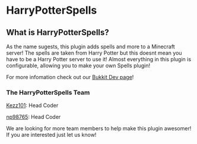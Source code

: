 # HarryPotterSpells

## What is HarryPotterSpells?

As the name sugests, this plugin adds spells and more to a Minecraft server! The spells are taken from Harry Potter but this doesnt mean you have to be a Harry Potter server to use it! Almost everything in this plugin is configurable, allowing you to make your own Spells plugin!

For more infomation check out our [Bukkit Dev page](http://dev.bukkit.org/server-mods/harrypotterspells)!

### The HarryPotterSpells Team

[Kezz101](http://forums.bukkit.org/members/kezz101.90637645/): Head Coder

[np98765](http://forums.bukkit.org/members/np98765.17954/): Head Coder

We are looking for more team members to help make this plugin awesomer! If you are interested just let us know!